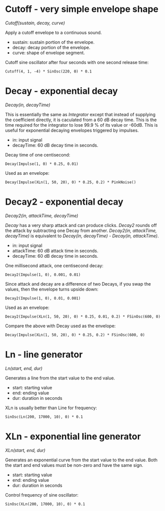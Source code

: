 # Cutoff - very simple envelope shape

_Cutoff(sustain, decay, curve)_

Apply a cutoff envelope to a continuous sound.

- sustain: sustain portion of the envelope.
- decay: decay portion of the envelope.
- curve: shape of envelope segment.

Cutoff sine oscillator after four seconds with one second release time:

    Cutoff(4, 1, -4) * SinOsc(220, 0) * 0.1

# Decay - exponential decay

_Decay(in, decayTime)_

This is essentially the same as _Integrator_ except that instead of supplying the coefficient directly, it is caculated from a 60 dB decay time. This is the time required for the integrator to lose 99.9 % of its value or -60dB. This is useful for exponential decaying envelopes triggered by impulses.

- in: input signal
- decayTime: 60 dB decay time in seconds.

Decay time of one centisecond:

    Decay(Impulse(1, 0) * 0.25, 0.01)

Used as an envelope:

    Decay(Impulse(XLn(1, 50, 20), 0) * 0.25, 0.2) * PinkNoise()

# Decay2 - exponential decay

_Decay2(in, attackTime, decayTime)_

_Decay_ has a very sharp attack and can produce clicks. _Decay2_ rounds off the attack by subtracting one Decay from another. _Decay2(in, attackTime, decayTime)_ is equivalent to _Decay(in, decayTime) - Decay(in, attackTime)_.

- in: input signal
- attackTime: 60 dB attack time in seconds.
- decayTime: 60 dB decay time in seconds.

One millisecond attack, one centisecond decay:

    Decay2(Impulse(1, 0), 0.001, 0.01)

Since attack and decay are a difference of two Decays, if you swap the values, then the envelope turns upside down:

    Decay2(Impulse(1, 0), 0.01, 0.001)

Used as an envelope:

    Decay2(Impulse(XLn(1, 50, 20), 0) * 0.25, 0.01, 0.2) * FSinOsc(600, 0)

Compare the above with Decay used as the envelope:

    Decay(Impulse(XLn(1, 50, 20), 0) * 0.25, 0.2) * FSinOsc(600, 0)

# Ln - line generator

_Ln(start, end, dur)_

Generates a line from the start value to the end value.

- start: starting value
- end: ending value
- dur: duration in seconds

XLn is usually better than Line for frequency:

    SinOsc(Ln(200, 17000, 10), 0) * 0.1

# XLn - exponential line generator

_XLn(start, end, dur)_

Generates an exponential curve from the start value to the end value. Both the start and end values must be non-zero and have the same sign.

- start: starting value
- end: ending value
- dur: duration in seconds

Control frequency of sine oscillator:

    SinOsc(XLn(200, 17000, 10), 0) * 0.1
